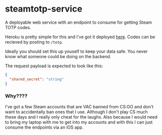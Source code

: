 # steamtotp-service
A deployable web service with an endpoint to consume for getting Steam TOTP codes.

Heroku is pretty simple for this and I've got it deployed [here](https://steamtotp-service.herokuapp.com). Codes can be recieved by posting to `/totp`.

Ideally you should set this up youself to keep your data safe. You never know what someone could be doing on the backend.

The request payload is expected to look like this:

```json
{
  "shared_secret": "string"
}
```

### Why????

I've got a few Steam accounts that are VAC banned from CS:GO and don't want to accidentally ban ones that I use. Although I don't play CS much these days and I
really only cheat for the laughs. Also because I would need to bring my laptop with me to get into my accounts and with this I can just consume the 
endpoints via an iOS app.
